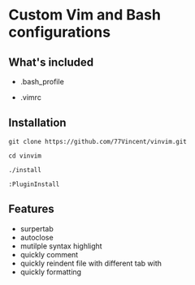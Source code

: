 # Custom Vim and Bash configurations

## What's included

* .bash_profile

* .vimrc

## Installation

    git clone https://github.com/77Vincent/vinvim.git

    cd vinvim

    ./install

    :PluginInstall

## Features

* surpertab
* autoclose
* mutilple syntax highlight
* quickly comment
* quickly reindent file with different tab with
* quickly formatting


